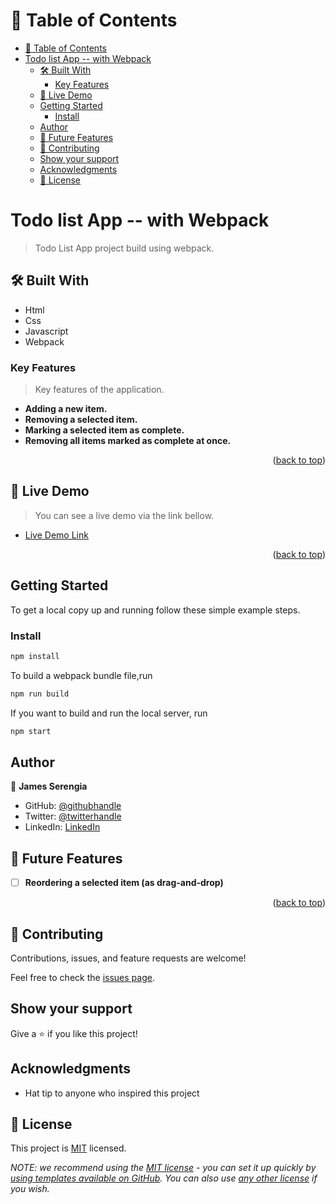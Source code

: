 <!-- <a name="readme-top"></a> -->

<!-- TABLE OF CONTENTS -->

# 📗 Table of Contents

- [📗 Table of Contents](#table-of-contents)
- [Todo list App -- with Webpack ](#todo-list-app--with-webpack)
  - [🛠 Built With ](#built-with)
    - [Key Features ](#key-features)
  - [🚀 Live Demo ](#live-demo)
  - [Getting Started ](#getting-started)
    - [Install ](#install)
  - [Author ](#author)
  - [🔭 Future Features ](#future-features)
  - [🤝 Contributing ](#contributing)
  - [Show your support ](#show-your-support)
  - [Acknowledgments ](#acknowledgments)
  - [📝 License ](#license)

<!-- PROJECT DESCRIPTION -->

# Todo list App -- with Webpack <a name="todo-list-app--with-webpack"></a>

> Todo List App project build using webpack.

## 🛠 Built With <a name="built-with"></a>

- Html
- Css
- Javascript
- Webpack

<!-- Features -->

### Key Features <a name="key-features"></a>

> Key features of the application.

- **Adding a new item.**
- **Removing a selected item.**
- **Marking a selected item as complete.**
- **Removing all items marked as complete at once.**

<p align="right">(<a href="#readme-top">back to top</a>)</p>

<!-- LIVE DEMO -->

## 🚀 Live Demo <a name="live-demo"></a>

> You can see a live demo via the link bellow.

- [Live Demo Link](https://serengia.github.io/webpack-todo-app/dist)

<p align="right">(<a href="#readme-top">back to top</a>)</p>

<!-- GETTING STARTED -->

## Getting Started <a name="getting-started"></a>

To get a local copy up and running follow these simple example steps.

### Install <a name="install"></a>

```js
npm install
```

To build a webpack bundle file,run

```js
npm run build
```

If you want to build and run the local server, run

```js
npm start
```

## Author <a name="author"></a>

👤 **James Serengia**

- GitHub: [@githubhandle](https://github.com/serengia)
- Twitter: [@twitterhandle](https://twitter.com/JamesSerengia)
- LinkedIn: [LinkedIn](https://linkedin.com/in/james-serengia)

<!-- FUTURE FEATURES -->

## 🔭 Future Features <a name="future-features"></a>

- [ ] **Reordering a selected item (as drag-and-drop)**

<p align="right">(<a href="#readme-top">back to top</a>)</p>

## 🤝 Contributing <a name="contributing"></a>

Contributions, issues, and feature requests are welcome!

Feel free to check the [issues page](../../issues/).

## Show your support <a name="support"></a>

Give a ⭐️ if you like this project!

## Acknowledgments <a name="acknowledgements"></a>

- Hat tip to anyone who inspired this project

## 📝 License <a name="license"></a>

This project is [MIT](./MIT.md) licensed.

_NOTE: we recommend using the [MIT license](https://choosealicense.com/licenses/mit/) - you can set it up quickly by [using templates available on GitHub](https://docs.github.com/en/communities/setting-up-your-project-for-healthy-contributions/adding-a-license-to-a-repository). You can also use [any other license](https://choosealicense.com/licenses/) if you wish._

<a name="readme-top"></a>
